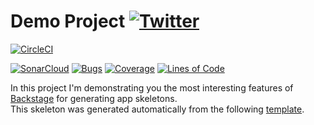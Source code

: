 #  Demo Project [![Twitter](https://img.shields.io/twitter/follow/piotr_minkowski.svg?style=social&logo=twitter&label=Follow%20Me)](https://twitter.com/piotr_minkowski)

[![CircleCI](https://circleci.com/gh/granatengeorg-de/testrun-after-cert-change.svg?style=svg)](https://circleci.com/gh/granatengeorg-de/testrun-after-cert-change)

[![SonarCloud](https://sonarcloud.io/images/project_badges/sonarcloud-black.svg)](https://sonarcloud.io/dashboard?id=granatengeorg-de_testrun-after-cert-change)
[![Bugs](https://sonarcloud.io/api/project_badges/measure?project=granatengeorg-de_testrun-after-cert-change&metric=bugs)](https://sonarcloud.io/dashboard?id=granatengeorg-de_testrun-after-cert-change)
[![Coverage](https://sonarcloud.io/api/project_badges/measure?project=granatengeorg-de_testrun-after-cert-change&metric=coverage)](https://sonarcloud.io/dashboard?id=granatengeorg-de_testrun-after-cert-change)
[![Lines of Code](https://sonarcloud.io/api/project_badges/measure?project=granatengeorg-de_testrun-after-cert-change&metric=ncloc)](https://sonarcloud.io/dashboard?id=granatengeorg-de_testrun-after-cert-change)

In this project I'm demonstrating you the most interesting features of [Backstage](https://backstage.io/) for generating app skeletons. \
This skeleton was generated automatically from the following [template](https://github.com/granatengeorg-de/backstage-templates/blob/master/templates/spring-boot-basic/template.yaml).
